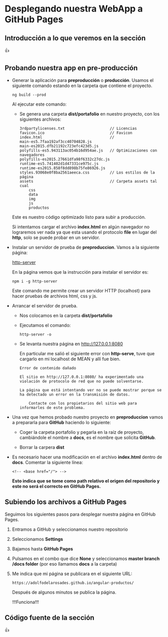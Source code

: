 # Desplegando nuestra WebApp a GitHub Pages

## Introducción a lo que veremos en la sección

:+1:

## Probando nuestra app en pre-producción

* Generar la aplicación para **preproducción** o **producción**. Usamos el siguiente comando estando en la carpeta que contiene el proyecto.

    `ng build --prod`

    Al ejecutar este comando:

    * Se genera una carpeta **dist/portafolio** en nuestro proyecto, con los siguientes archivos:

        ```
        3rdpartylicenses.txt                    // Licencias
        favicon.ico                             // Favicon
        index.html                              // 
        main-es5.7faa192af3cc40704828.js
        main-es2015.dfb21192c723efc423d5.js
        polyfills-es5.943113ac054b16d954ae.js   // Optimizaciones con navegadores
        polyfills-es2015.27661dfa98f6332c27dc.js
        runtime-es5.741402d1d47331ce975c.js
        runtime-es2015.858f8dd898b75fe86926.js
        styles.93068e0f8ba2561aeeca.css         // Los estilos de la página
        assets                                  // Carpeta assets tal cual
            css
            data
            img
            js
            productos
        ```

    Este es nuestro código optimizado listo para subir a producción.

    Si intentamos cargar el archivo **index.html** en algún navegador no lograremos ver nada ya que esta usando el protocolo **file** en lugar del **http**, solo se puede probar en un servidor.

* Instalar un servidor de prueba de **preproduccion**. Vamos a la siguiente página:

    [http-server](https://www.npmjs.com/package/http-server)

    En la página vemos que la instrucción para instalar el servidor es:

    `npm i -g http-server` 

    Este comando me permite crear un servidor HTTP (localhost) para hacer pruebas de archivos html, css y js.

* Arrancar el servidor de prueba.

    * Nos colocamos en la carpeta **dist/portafolio** 

    * Ejecutamos el comando:

        `http-server -o`

    * Se levanta nuestra página en http://127.0.0.1:8080

        En particular me salió el siguiente error con **http-serve**, tuve que cargarlo en mi localhost de MEAN y allí fue bien.

        ```
        Error de contenido dañado

        El sitio en http://127.0.0.1:8080/ ha experimentado una violación de protocolo de red que no puede solventarse.

        La página que está intentando ver no se puede mostrar porque se ha detectado un error en la transmisión de datos.

            Contacte con los propietarios del sitio web para informarles de este problema.
        ```

* Una vez que hemos probado nuestro proyecto en **preproduccion** vamos a prepararla para **GitHub** haciendo lo siguiente:

    * Coger la carpeta portafolio y pegarla en la raíz de proyecto, cambiándole el nombre a **docs**, es el nombre que solicita **GitHub**.

    * Borrar la carpera **dist**


* Es necesario hacer una modificación en el archivo **index.html** dentro de **docs**. Comentar la siguiente línea:

    `<!-- <base href="/"> -->`

    **Esto indica que se tome como path relativo el origen del repositorio y este no será el correcto en GitHub Pages.**

## Subiendo los archivos a GitHub Pages

Seguimos los siguientes pasos para desplegar nuestra página en GitHub Pages.

1. Entramos a GitHub y seleccionamos nuestro repositorio

2. Seleccionamos **Settings**

3. Bajamos hasta **GitHub Pages**

4. Pulsamos en el combo que dice **None** y seleccionamos **master branch /docs folder** (por eso llamamos **docs** a la carpeta)

5. Me indica que mi página se publicara en el siguiente URL:

    `https://adolfodelarosades.github.io/angular-productos/`

    Después de algunos minutos se publica la página.

    !!!Funciona!!!

## Código fuente de la sección

:+1:
